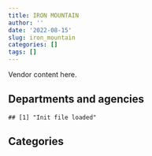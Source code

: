 ```yaml
---
title: IRON MOUNTAIN
author: ''
date: '2022-08-15'
slug: iron_mountain
categories: []
tags: []
---
```


<script src="/rmarkdown-libs/htmlwidgets/htmlwidgets.js"></script>
<link href="/rmarkdown-libs/datatables-css/datatables-crosstalk.css" rel="stylesheet" />
<script src="/rmarkdown-libs/datatables-binding/datatables.js"></script>
<script src="/rmarkdown-libs/jquery/jquery-3.6.0.min.js"></script>
<link href="/rmarkdown-libs/dt-core-bootstrap/css/dataTables.bootstrap.min.css" rel="stylesheet" />
<link href="/rmarkdown-libs/dt-core-bootstrap/css/dataTables.bootstrap.extra.css" rel="stylesheet" />
<script src="/rmarkdown-libs/dt-core-bootstrap/js/jquery.dataTables.min.js"></script>
<script src="/rmarkdown-libs/dt-core-bootstrap/js/dataTables.bootstrap.min.js"></script>
<link href="/rmarkdown-libs/crosstalk/css/crosstalk.min.css" rel="stylesheet" />
<script src="/rmarkdown-libs/crosstalk/js/crosstalk.min.js"></script>
<script src="/rmarkdown-libs/htmlwidgets/htmlwidgets.js"></script>
<link href="/rmarkdown-libs/datatables-css/datatables-crosstalk.css" rel="stylesheet" />
<script src="/rmarkdown-libs/datatables-binding/datatables.js"></script>
<script src="/rmarkdown-libs/jquery/jquery-3.6.0.min.js"></script>
<link href="/rmarkdown-libs/dt-core-bootstrap/css/dataTables.bootstrap.min.css" rel="stylesheet" />
<link href="/rmarkdown-libs/dt-core-bootstrap/css/dataTables.bootstrap.extra.css" rel="stylesheet" />
<script src="/rmarkdown-libs/dt-core-bootstrap/js/jquery.dataTables.min.js"></script>
<script src="/rmarkdown-libs/dt-core-bootstrap/js/dataTables.bootstrap.min.js"></script>
<link href="/rmarkdown-libs/crosstalk/css/crosstalk.min.css" rel="stylesheet" />
<script src="/rmarkdown-libs/crosstalk/js/crosstalk.min.js"></script>

Vendor content here.

## Departments and agencies

    ## [1] "Init file loaded"

<div id="htmlwidget-1" style="width:100%;height:auto;" class="datatables html-widget"></div>
<script type="application/json" data-for="htmlwidget-1">{"x":{"style":"bootstrap","filter":"none","vertical":false,"data":[["<a href=\"/departments/aandc-aadnc/\">Crown-Indigenous Relations and Northern Affairs Canada | Relations Couronne-Autochtones et Affaires du Nord Canada<\/a>","<a href=\"/departments/acoa-apeca/\">Atlantic Canada Opportunities Agency | Agence de promotion économique du Canada atlantique<\/a>","<a href=\"/departments/atssc-scdata/\">Administrative Tribunals Support Service of Canada | Service canadien d'appui aux tribunaux administratifs<\/a>","<a href=\"/departments/cas-satj/\">Courts Administration Service | Service administratif des tribunaux judiciaires<\/a>","<a href=\"/departments/cbsa-asfc/\">Canada Border Services Agency | Agence des services frontaliers du Canada<\/a>","<a href=\"/departments/cfia-acia/\">Canadian Food Inspection Agency | Agence canadienne d'inspection des aliments<\/a>","<a href=\"/departments/cgc-ccg/\">Canadian Grain Commission | Commission canadienne des grains<\/a>","<a href=\"/departments/cic/\">Immigration, Refugees and Citizenship Canada | Immigration, Réfugiés et Citoyenneté Canada<\/a>","<a href=\"/departments/cics-scic/\">Canadian Intergovernmental Conference Secretariat | Secrétariat des conférences intergouvernementales canadiennes<\/a>","<a href=\"/departments/cihr-irsc/\">Canadian Institutes of Health Research | Instituts de recherche en santé du Canada<\/a>","<a href=\"/departments/cnsc-ccsn/\">Canadian Nuclear Safety Commission | Commission canadienne de sûreté nucléaire<\/a>","<a href=\"/departments/cra-arc/\">Canada Revenue Agency | Agence du revenu du Canada<\/a>","<a href=\"/departments/csa-asc/\">Canadian Space Agency | Agence spatiale canadienne<\/a>","<a href=\"/departments/csc-scc/\">Correctional Service of Canada | Service correctionnel du Canada<\/a>","<a href=\"/departments/cta-otc/\">Canadian Transportation Agency | Office des transports du Canada<\/a>","<a href=\"/departments/dfatd-maecd/\">Global Affairs Canada | Affaires mondiales Canada<\/a>","<a href=\"/departments/dfo-mpo/\">Fisheries and Oceans Canada | Pêches et Océans Canada<\/a>","<a href=\"/departments/dnd-mdn/\">National Defence | Défense nationale<\/a>","<a href=\"/departments/ec/\">Environment and Climate Change Canada | Environnement et Changement climatique Canada<\/a>","<a href=\"/departments/elections/\">Elections Canada | Élections Canada<\/a>","<a href=\"/departments/esdc-edsc/\">Employment and Social Development Canada | Emploi et Développement social Canada<\/a>","<a href=\"/departments/fcac-acfc/\">Financial Consumer Agency of Canada | Agence de la consommation en matière financière du Canada<\/a>","<a href=\"/departments/feddevontario/\">Federal Economic Development Agency for Southern Ontario | Agence fédérale de développement économique pour le Sud de l'Ontario<\/a>","<a href=\"/departments/hc-sc/\">Health Canada | Santé Canada<\/a>","<a href=\"/departments/iaac-aeic/\">Impact Assessment Agency of Canada | Agence d'évaluation d'impact du Canada<\/a>","<a href=\"/departments/ic/\">Innovation, Science and Economic Development Canada | Innovation, Sciences et Développement économique Canada<\/a>","<a href=\"/departments/infc/\">Infrastructure Canada | Infrastructure Canada<\/a>","<a href=\"/departments/irb-cisr/\">Immigration and Refugee Board of Canada | Commission de l'immigration et du statut de réfugié du Canada<\/a>","<a href=\"/departments/isc-sac/\">Indigenous Services Canada | Services aux Autochtones Canada<\/a>","<a href=\"/departments/jus/\">Department of Justice Canada | Ministère de la Justice Canada<\/a>","<a href=\"/departments/nfb-onf/\">National Film Board | Office national du film<\/a>","<a href=\"/departments/nrcan-rncan/\">Natural Resources Canada | Ressources naturelles Canada<\/a>","<a href=\"/departments/osfi-bsif/\">Office of the Superintendent of Financial Institutions Canada | Bureau du surintendant des institutions financières Canada<\/a>","<a href=\"/departments/osgg-bsgg/\">Office of the Secretary to the Governor General | Bureau du secrétaire du gouverneur général<\/a>","<a href=\"/departments/pbc-clcc/\">Parole Board of Canada | Commission des libérations conditionnelles du Canada<\/a>","<a href=\"/departments/pc/\">Parks Canada | Parcs Canada<\/a>","<a href=\"/departments/pch/\">Canadian Heritage | Patrimoine canadien<\/a>","<a href=\"/departments/pco-bcp/\">Privy Council Office | Bureau du Conseil privé<\/a>","<a href=\"/departments/phac-aspc/\">Public Health Agency of Canada | Agence de la santé publique du Canada<\/a>","<a href=\"/departments/ppsc-sppc/\">Public Prosecution Service of Canada | Service des poursuites pénales du Canada<\/a>","<a href=\"/departments/pwgsc-tpsgc/\">Public Services and Procurement Canada | Services publics et Approvisionnement Canada<\/a>","<a href=\"/departments/rcmp-grc/\">Royal Canadian Mounted Police | Gendarmerie royale du Canada<\/a>","<a href=\"/departments/ssc-spc/\">Shared Services Canada | Services partagés Canada<\/a>","<a href=\"/departments/tc/\">Transport Canada | Transports Canada<\/a>","<a href=\"/departments/vac-acc/\">Veterans Affairs Canada | Anciens Combattants Canada<\/a>"],["$  656,306.13",null,"$   21,210.51",null,"$  308,435.13","$   23,040.89",null,"$  297,327.69",null,"$   14,916.00","$   37,929.49","$8,318,762.69","$   22,979.29","$   11,300.00","$   17,739.10","$  199,999.83","$   14,994.05","$   47,201.36","$   14,773.96",null,"$  550,022.71","$    6,677.64","$   10,184.00","$1,123,409.82",null,"$  173,706.15","$    4,628.77",null,"$   57,747.29","$  697,817.73","$   28,220.50","$  515,258.21","$   22,520.20","$   27,321.07","$   58,520.29","$   19,169.05","$    5,173.88","$  150,290.00","$   27,958.74",null,"$   20,686.86","$   61,105.62","$  326,244.38","$  229,071.43","$  772,664.19"],["$  558,859.85",null,"$   24,212.20","$   25,000.00",null,"$   23,040.89","$   14,010.03","$  473,696.12",null,"$   14,916.00","$   38,277.30","$8,219,079.55","$   11,863.92","$  217,548.05","$   17,739.10","$  180,021.36","$   26,266.29","$   98,050.00","$  117,716.86",null,"$  710,123.07","$   19,935.44",null,"$1,211,634.09",null,"$  185,351.76","$    4,628.77",null,"$  703,931.92","$  678,011.78",null,"$  317,393.58","$   42,316.29","$   27,321.07","$   52,945.86","$   19,210.24","$    5,173.88",null,"$   34,234.87","$  393,480.00","$   53,736.09","$  211,013.07","$  215,905.36","$  258,886.30","$2,972,499.19"],["$  312,308.87",null,"$   28,734.53",null,null,"$   23,071.79","$   11,753.55","$  463,028.40","$  107,824.60","$   15,311.68","$   37,157.54","$8,460,752.94","$   13,449.93","$  385,716.43","$   17,787.70","$  216,973.39",null,"$   80,464.97","$  198,640.00",null,"$  640,863.73","$      361.42",null,"$3,139,852.83",null,"$  165,182.92","$    4,641.45","$  244,891.03","$  489,626.72","$  828,261.72","$   34,500.00","$  284,017.53","$   30,750.18","$   27,395.92","$   38,091.06","$   19,262.87",null,"$   89,792.32","$   25,355.76","$  502,802.73","$   30,437.15",null,"$   65,115.69","$  242,108.28","$  774,781.08"],["$   11,497.50","$   10,041.75","$   17,416.97",null,null,null,"$   10,967.99","$1,338,394.81",null,"$   15,115.52","$   35,722.91","$8,721,261.27","$   14,183.02","$   33,429.88","$   17,739.10","$  178,484.11",null,"$   92,159.74","$   21,900.00","$   14,946.75","$  575,853.78","$   10,147.58",null,"$1,423,412.98","$   40,661.94","$  193,714.15",null,"$  265,806.67","$  433,118.90","$  972,100.94","$   37,366.88","$  214,263.06","$   19,257.11","$   27,321.07","$   43,551.16","$   15,451.64",null,"$   66,605.84","$  426,822.46","$  493,816.39","$   43,269.68","$   37,800.00","$  176,187.57","$  167,002.27","$  453,014.07"]],"container":"<table class=\"table table-striped table-hover row-border order-column display\">\n  <thead>\n    <tr>\n      <th>Department<\/th>\n      <th>2017-2018<\/th>\n      <th>2018-2019<\/th>\n      <th>2019-2020<\/th>\n      <th>2020-2021<\/th>\n    <\/tr>\n  <\/thead>\n<\/table>","options":{"order":[[4,"desc"]],"pageLength":10,"autoWidth":true,"columnDefs":[],"orderClasses":false}},"evals":[],"jsHooks":[]}</script>

## Categories

<div id="htmlwidget-2" style="width:100%;height:auto;" class="datatables html-widget"></div>
<script type="application/json" data-for="htmlwidget-2">{"x":{"style":"bootstrap","filter":"none","vertical":false,"data":[["<a href=\"/categories/1_facilities_and_construction/\">1_facilities_and_construction<\/a>","<a href=\"/categories/10_office_management/\">10_office_management<\/a>","<a href=\"/categories/11_defence/\">11_defence<\/a>","<a href=\"/categories/2_professional_services/\">2_professional_services<\/a>","<a href=\"/categories/3_information_technology/\">3_information_technology<\/a>","<a href=\"/categories/5_transportation_and_logistics/\">5_transportation_and_logistics<\/a>","<a href=\"/categories/6_industrial_products_and_services/\">6_industrial_products_and_services<\/a>"],["$    30,445.43","$   698,121.78","$    47,201.36","$12,969,471.42","$   772,664.19","$   354,369.57","$    23,040.89"],["$   286,028.40","$   692,802.92","$    47,201.36","$15,694,310.65","$ 1,172,634.19","$   230,503.15","$    54,549.46"],["$   462,903.82","$   828,261.72","$     7,888.45","$15,846,354.39","$   790,092.76","$    79,753.48","$    35,814.09"],["$    78,092.54","$ 1,910,661.73",null,"$13,699,631.05","$   866,170.32","$    79,535.57","$    35,716.24"]],"container":"<table class=\"table table-striped table-hover row-border order-column display\">\n  <thead>\n    <tr>\n      <th>Category<\/th>\n      <th>2017-2018<\/th>\n      <th>2018-2019<\/th>\n      <th>2019-2020<\/th>\n      <th>2020-2021<\/th>\n    <\/tr>\n  <\/thead>\n<\/table>","options":{"order":[[4,"desc"]],"pageLength":20,"autoWidth":true,"columnDefs":[],"orderClasses":false,"lengthMenu":[10,20,25,50,100]}},"evals":[],"jsHooks":[]}</script>
